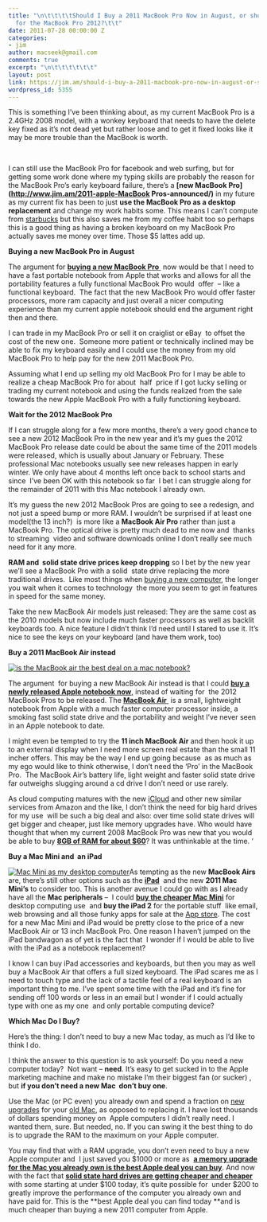 ```yaml
---
title: "\n\t\t\t\tShould I Buy a 2011 MacBook Pro Now in August, or should I wait
  for the MacBook Pro 2012?\t\t"
date: 2011-07-28 00:00:00 Z
categories:
- jim
author: macseek@gmail.com
comments: true
excerpt: "\n\t\t\t\t\t\t"
layout: post
link: https://jim.am/should-i-buy-a-2011-macbook-pro-now-in-august-or-should-i-wait-for-the-macbook-pro-2012/
wordpress_id: 5355
---
```


This is something I’ve been thinking about, as my current MacBook Pro is a 2.4GHz 2008 model, with a wonkey keyboard that needs to have the delete key fixed as it’s not dead yet but rather loose and to get it fixed looks like it may be more trouble than the MacBook is worth.




 




I can still use the MacBook Pro for facebook and web surfing, but for getting some work done where my typing skills are probably the reason for the MacBook Pro’s early keyboard failure, there’s a **[new MacBook Pro](http://www.jim.am/2011-apple-MacBook Pros-announced/)** in my future as my current fix has been to just **use the MacBook Pro as a desktop replacement** and change my work habits some. This means I can’t compute from [starbucks](http://www.starbucks.com) but this also saves me from my coffee habit too so perhaps this is a good thing as having a broken keyboard on my MacBook Pro actually saves me money over time. Those $5 lattes add up.




**Buying a new MacBook Pro in August**




The argument for [**buying a new MacBook Pro** ](http://www.amazon.com/gp/product/B002QQ8H8I/ref=as_li_ss_tl?ie=UTF8&tag=ramseeker-20&linkCode=as2&camp=217145&creative=399373&creativeASIN=B002QQ8H8) now would be that I need to have a fast portable notebook from Apple that works and allows for all the portability features a fully functional MacBook Pro would  offer  – like a functional keyboard.  The fact that the new MacBook Pro would offer faster processors, more ram capacity and just overall a nicer computing experience than my current apple notebook should end the argument right then and there.




I can trade in my MacBook Pro or sell it on craiglist or eBay  to offset the cost of the new one.  Someone more patient or technically inclined may be able to fix my keyboard easily and I could use the money from my old MacBook Pro to help pay for the new 2011 MacBook Pro.




Assuming what I end up selling my old MacBook Pro for I may be able to realize a cheap MacBook Pro for about  half  price if I got lucky selling or trading my current notebook and using the funds realized from the sale towards the new Apple MacBook Pro with a fully functioning keyboard.




**Wait for the 2012 MacBook Pro**




If I can struggle along for a few more months, there’s a very good chance to see a new 2012 MacBook Pro in the new year and it’s my gues the 2012 MacBook Pro release date could be about the same time of the 2011 models were released, which is usually about January or February. These professional Mac notebooks usually see new releases happen in early winter. We only have about 4 months left once back to school starts and since  I’ve been OK with this notebook so far  I bet I can struggle along for the remainder of 2011 with this Mac notebook I already own.




It’s my guess the new 2012 MacBook Pros are going to see a redesign, and not just a speed bump or more RAM. I wouldn’t be surprised if at least one model(the 13 inch?)  is more like a **MacBook Air Pro** rather than just a MacBook Pro. The optical drive is pretty much dead to me now and  thanks to streaming  video and software downloads online I don’t really see much need for it any more.




**RAM and  solid state drive prices keep dropping** so I bet by the new year we’ll see a MacBook Pro with a solid  state drive replacing the more traditional drives.  Like most things when [buying a new computer](http://www.jim.am/what-is-the-best-computer-brand-to-buy/), the longer you wait when it comes to technology  the more you seem to get in features in speed for the same money.




Take the new MacBook Air models just released: They are the same cost as the 2010 models but now include much faster processors as well as backlit keyboards too. A nice feature I didn’t think I’d need until I stared to use it. It’s nice to see the keys on your keyboard (and have them work, too)




**Buy a 2011 MacBook Air instead**




[![is the MacBook air the best deal on a mac notebook?](http://www.jim.am/wp-content/uploads/2011/07/Screen-Shot-2011-07-28-at-1.30.36-PM.png)](http://www.amazon.com/gp/product/B005CWIN1E/ref=as_li_ss_tl?ie=UTF8&tag=ramseeker-20&linkCode=as2&camp=217145&creative=399373&creativeASIN=B005CWIN1E)




The argument  for buying a new MacBook Air instead is that I could [**buy a newly released Apple notebook now**,](http://www.amazon.com/gp/redirect.html?ie=UTF8&location=http%3A%2F%2Fwww.amazon.com%2Fs%3Fie%3DUTF8%26ref_%3Dsr_nr_p_4_0%26bbn%3D565108%26qid%3D1311873784%26rnid%3D15784691%26rh%3Dn%253A172282%252Cn%253A%2521493964%252Cn%253A541966%252Cn%253A565108%252Cp_4%253AApple%23&tag=ramseeker-20&linkCode=ur2&camp=1789&creative=390957) instead of waiting for  the 2012 MacBook Pros to be released. The [**MacBook Air** ](http://www.amazon.com/gp/product/B005CWIN1E/ref=as_li_ss_tl?ie=UTF8&tag=ramseeker-20&linkCode=as2&camp=217145&creative=399373&creativeASIN=B005CWIN1E) is a small, lightweight notebook from Apple with a much faster computer processor inside, a smoking fast solid state drive and the portability and weight I’ve never seen in an Apple notebook to date.




I might even be tempted to try the **11 inch MacBook Air** and then hook it up to an external display when I need more screen real estate than the small 11 incher offers. This may be the way I end up going because  as as much as my ego would like to think otherwise, I don’t need the ‘Pro’ in the MacBook Pro.  The MacBook Air’s battery life, light weight and faster solid state drive far outweighs slugging around a cd drive I don’t need or use rarely.




As cloud computing matures with the new [iCloud](http://icloud.com) and other new similar services from Amazon and the like, I don’t think the need for big hard drives for my use  will be such a big deal and also: over time solid state drives will get bigger and cheaper, just like memory upgrades have. Who would have thought that when my current 2008 MacBook Pro was new that you would be able to buy **[8GB of RAM for about $60](http://www.tkqlhce.com/click-1548159-10273954?url=http%3A%2F%2Fwww.crucial.com%2Fstore%2Faffiliateredirect.asp%3Fimodule%3DCT2KIT51264BC1339%26aid%3D10273954%26cid%3D777292%26subid%3D890%26PRS%3Duscj&cjsku=CT2KIT51264BC1339)**? It was unthinkable at the time. ‘




**Buy a Mac Mini and  an iPad**




[![Mac Mini as my desktop computer](http://www.jim.am/wp-content/uploads/2011/07/Screen-Shot-2011-07-28-at-1.32.41-PM.png)](http://www.amazon.com/gp/product/B004YLCLM6/ref=as_li_ss_tl?ie=UTF8&tag=ramseeker-20&linkCode=as2&camp=217145&creative=399373&creativeASIN=B004YLCLM6)As tempting as the new **MacBook Airs** are, there’s still other options such as the **[iPad](http://www.amazon.com/gp/product/B0047DVWLW/ref=as_li_ss_tl?ie=UTF8&tag=ramseeker-20&linkCode=as2&camp=217145&creative=399373&creativeASIN=B0047DVWLW)**  and the new **2011 Mac Mini’s** to consider too. This is another avenue I could go with as I already have all the **Mac peripherals** –  I could **[buy the cheaper Mac Mini](http://www.amazon.com/gp/product/B004YLCLM6/ref=as_li_ss_tl?ie=UTF8&tag=ramseeker-20&linkCode=as2&camp=217145&creative=399373&creativeASIN=B004YLCLM6)** for desktop computing use  and **buy the iPad 2** for the portable stuff  like email, web browsing and all those funky apps for sale at the [App store](http://www.apple.com). The cost for a new Mac Mini and iPad would be pretty close to the price of a new MacBook Air or 13 inch MacBook Pro. One reason I haven’t jumped on the iPad bandwagon as of yet is the fact that  I wonder if I would be able to live with the iPad as a notebook replacement?




I know I can buy iPad accessories and keyboards, but then you may as well buy a MacBook Air that offers a full sized keyboard. The iPad scares me as I need to touch type and the lack of a tactile feel of a real keyboard is an important thing to me. I’ve spent some time with the iPad and it’s fine for sending off 100 words or less in an email but I wonder if I could actually type with one as my one  and only portable computing device?




**Which Mac Do I Buy?**




Here’s the thing: I don’t need to buy a new Mac today, as much as I’d like to think I do.




I think the answer to this question is to ask yourself: Do you need a new computer today?  Not want – **need**. It’s easy to get sucked in to the Apple marketing machine and make no mistake I’m their biggest fan (or sucker) , but **if you don’t need a new Mac  don’t buy one**.




Use the Mac (or PC even) you already own and spend a fraction on [new upgrades](http://www.jim.am) for your [old Mac](http://www.lowendmac.com), as opposed to replacing it. I have lost thousands of dollars spending money on  Apple computers I didn’t really need. I wanted them, sure. But needed, no. If you can swing it the best thing to do is to upgrade the RAM to the maximum on your Apple computer.




You may find that with a RAM upgrade, you don’t even need to buy a new Apple computer and  I just saved you $1000 or more as  **[a memory upgrade for the Mac you already own is the best Apple deal you can buy](http://www.jim.am)**. And now with the fact that [**solid state hard drives are getting cheaper and cheaper** ](http://www.jim.am/best-ssd-hard-drives-for-2011/)with some starting at under $100 today, it’s quite possible for  under $200 to greatly improve the performance of the computer you already own and have paid for. This is the **best Apple deal you can find today **and is much cheaper than buying a new 2011 computer from Apple.


		
